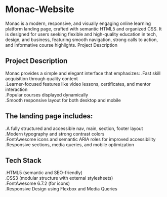 # Monac-Website
Monac is a modern, responsive, and visually engaging online learning platform landing page, crafted with semantic HTML5 and organized CSS. It is designed for users seeking flexible and high-quality education in tech, design, and business, featuring smooth navigation, strong calls to action, and informative course highlights.
Project Description
## Project Description
Monac provides a simple and elegant interface that emphasizes:
.Fast skill acquisition through quality content<br>
.Learner-focused features like video lessons, certificates, and mentor interaction<br>
.Popular courses displayed dynamically<br>
.Smooth responsive layout for both desktop and mobile<br>


## The landing page includes:
.A fully structured and accessible nav, main, section, footer layout<br>
.Modern typography and strong contrast colors<br>
.FontAwesome icons and semantic ARIA roles for improved accessibility<br>
.Responsive sections, media queries, and mobile optimization<br>

## Tech Stack
.HTML5 (semantic and SEO-friendly)<br>
.CSS3 (modular structure with external stylesheets)<br>
.FontAwesome 6.7.2 (for icons)<br>
.Responsive Design using Flexbox and Media Queries<br>


